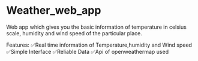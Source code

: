 # Weather_web_app
Web app which gives you the basic information of temperature in celsius scale, humidity and wind speed of the particular place.

Features:
				✅Real time information of Temperature,humidity and Wind speed 			
				✅Simple Interface
				✅Reliable Data
				✅Api of openweathermap used
